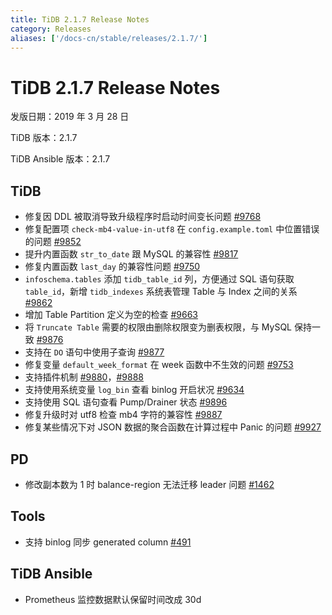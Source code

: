 ```yaml
---
title: TiDB 2.1.7 Release Notes
category: Releases
aliases: ['/docs-cn/stable/releases/2.1.7/']
---
```


# TiDB 2.1.7 Release Notes

发版日期：2019 年 3 月 28 日

TiDB 版本：2.1.7

TiDB Ansible 版本：2.1.7

## TiDB

- 修复因 DDL 被取消导致升级程序时启动时间变长问题 [#9768](https://github.com/pingcap/tidb/pull/9768)
- 修复配置项 `check-mb4-value-in-utf8` 在 `config.example.toml` 中位置错误的问题 [#9852](https://github.com/pingcap/tidb/pull/9852)
- 提升内置函数 `str_to_date` 跟 MySQL 的兼容性 [#9817](https://github.com/pingcap/tidb/pull/9817)
- 修复内置函数 `last_day` 的兼容性问题 [#9750](https://github.com/pingcap/tidb/pull/9750)
- `infoschema.tables` 添加 `tidb_table_id` 列，方便通过 SQL 语句获取 `table_id`，新增 `tidb_indexes` 系统表管理 Table 与 Index 之间的关系 [#9862](https://github.com/pingcap/tidb/pull/9862)
- 增加 Table Partition 定义为空的检查 [#9663](https://github.com/pingcap/tidb/pull/9663)
- 将 `Truncate Table` 需要的权限由删除权限变为删表权限，与 MySQL 保持一致 [#9876](https://github.com/pingcap/tidb/pull/9876)
- 支持在 `DO` 语句中使用子查询 [#9877](https://github.com/pingcap/tidb/pull/9877)
- 修复变量 `default_week_format` 在 week 函数中不生效的问题 [#9753](https://github.com/pingcap/tidb/pull/9753)
- 支持插件机制 [#9880](https://github.com/pingcap/tidb/pull/9880)，[#9888](https://github.com/pingcap/tidb/pull/9888)
- 支持使用系统变量 `log_bin` 查看 binlog 开启状况 [#9634](https://github.com/pingcap/tidb/pull/9634)
- 支持使用 SQL 语句查看 Pump/Drainer 状态 [#9896](https://github.com/pingcap/tidb/pull/9896)
- 修复升级时对 utf8 检查 mb4 字符的兼容性 [#9887](https://github.com/pingcap/tidb/pull/9887)
- 修复某些情况下对 JSON 数据的聚合函数在计算过程中 Panic 的问题 [#9927](https://github.com/pingcap/tidb/pull/9927)

## PD

- 修改副本数为 1 时 balance-region 无法迁移 leader 问题 [#1462](https://github.com/pingcap/pd/pull/1462)

## Tools

- 支持 binlog 同步 generated column [#491](https://github.com/pingcap/tidb-binlog/pull/491)

## TiDB Ansible

- Prometheus 监控数据默认保留时间改成 30d
